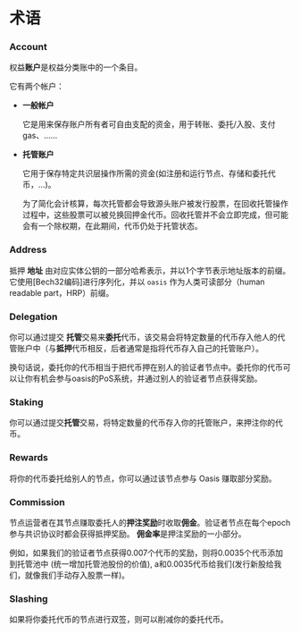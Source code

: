 # 术语

### Account

权益**账户**是权益分类账中的一个条目。

它有两个帐户：

* **一般帐户**

  它是用来保存账户所有者可自由支配的资金，用于转账、委托/入股、支付gas、......

* **托管账户**

  它用于保存特定共识层操作所需的资金(如注册和运行节点、存储和委托代币，...)。

  为了简化会计核算，每次托管都会导致源头账户被发行股票，在回收托管操作过程中，这些股票可以被兑换回押金代币。回收托管并不会立即完成，但可能会有一个除权期，在此期间，代币仍处于托管状态。


### Address

抵押 **地址** 由对应实体公钥的一部分哈希表示，并以1个字节表示地址版本的前缀。
它使用[Bech32编码]进行序列化，并以 `oasis` 作为人类可读部分（human readable part，HRP）前缀。

### Delegation

你可以通过提交 **托管**交易来**委托**代币，该交易会将特定数量的代币存入他人的代管账户中（与**抵押**代币相反，后者通常是指将代币存入自己的托管账户）。

换句话说，委托你的代币相当于把代币押在别人的验证者节点中。委托你的代币可以让你有机会参与oasis的PoS系统，并通过别人的验证者节点获得奖励。

### Staking

你可以通过提交**托管**交易，将特定数量的代币存入你的托管账户，来押注你的代币。

### Rewards

将你的代币委托给别人的节点，你可以通过该节点参与 Oasis 赚取部分奖励。

### Commission

节点运营者在其节点赚取委托人的**押注奖励**时收取**佣金**。验证者节点在每个epoch参与共识协议时都会获得抵押奖励。
**佣金率**是押注奖励的一小部分。


例如，如果我们的验证者节点获得0.007个代币的奖励，则将0.0035个代币添加到托管池中 \(统一增加托管池股份的价值\), a和0.0035代币给我们\(发行新股给我们，就像我们手动存入股票一样\)。

### Slashing

如果将你委托代币的节点进行双签，则可以削减你的委托代币。
